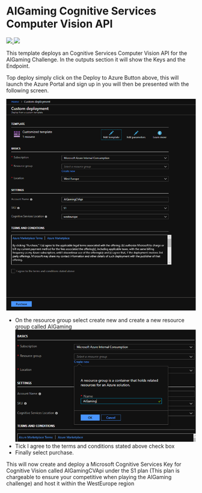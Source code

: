 # AIGaming Cognitive Services Computer Vision API

<a href="https://portal.azure.com/#create/Microsoft.Template/uri/https%3A%2F%2Fraw.githubusercontent.com%2Fleestott%2FAigaming%2Fmaster%2Fazuredeploy.json" target="_blank">
<img src="https://github.com/leestott/Aigaming/blob/master/Images/deploytoazure.png"/>
</a>
<a href="http://armviz.io/#/?load=https%3A%2F%2Fraw.githubusercontent.com%2Fleestott%2FAigaming%2Fmaster%2Fazuredeploy.json" target="_blank">
<img src="https://github.com/leestott/Aigaming/blob/master/Images/visualizebutton.png"/>
</a>

This template deploys an Cognitive Services Computer Vision API for the AIGaming Challenge.
In the outputs section it will show the Keys and the Endpoint.

Top deploy simply click on the Deploy to Azure Button above, this will launch the Azure Portal and sign up in you will then be presented with the following screen.

![AzureDeploy](/Images/Deploy.PNG)

* On the resource group select create new and create a new resource group called AIGaming
![ResourceGroupName](/Images/Aigaming.PNG)
* Tick I agree to the terms and conditions stated above check box
* Finally select purchase.



This will now create and deploy a Microsoft Cognitive Services Key for Cognitive Vision called AIGamingCVApi under the S1 plan (This plan is chargeable to ensure your competitive when playing the AIGaming challenge) and host it within the WestEurope region